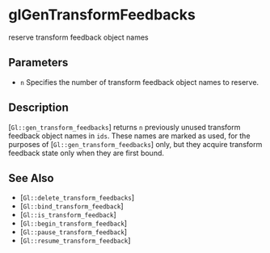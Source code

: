 # glGenTransformFeedbacks
reserve transform feedback object names

## Parameters
- `n`
  Specifies the number of transform feedback object names to reserve.

## Description
[`Gl::gen_transform_feedbacks`] returns `n` previously unused
  transform feedback object names in `ids`. These names are marked as
  used, for the purposes of [`Gl::gen_transform_feedbacks`] only, but
  they acquire transform feedback state only when they are first bound.

## See Also
- [`Gl::delete_transform_feedbacks`]
- [`Gl::bind_transform_feedback`]
- [`Gl::is_transform_feedback`]
- [`Gl::begin_transform_feedback`]
- [`Gl::pause_transform_feedback`]
- [`Gl::resume_transform_feedback`]
